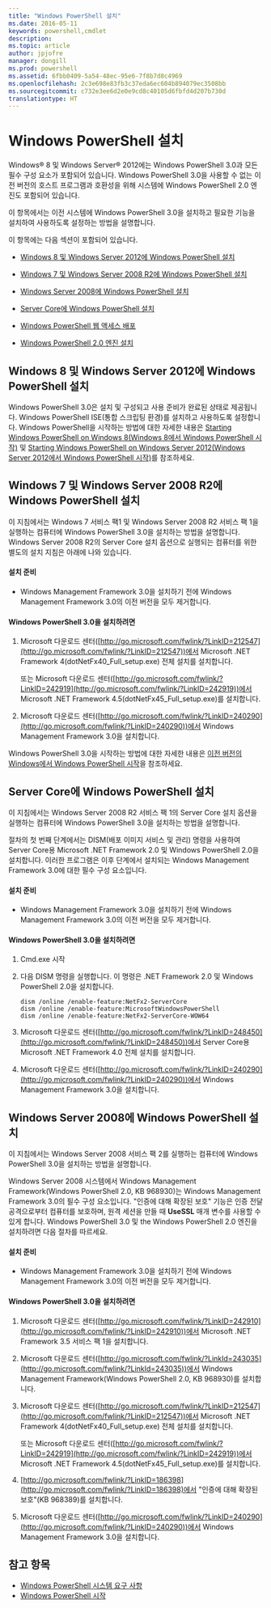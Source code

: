 ```yaml
---
title: "Windows PowerShell 설치"
ms.date: 2016-05-11
keywords: powershell,cmdlet
description: 
ms.topic: article
author: jpjofre
manager: dongill
ms.prod: powershell
ms.assetid: 6fbb0409-5a54-48ec-95e6-7f8b7d8c4969
ms.openlocfilehash: 2c3e698e83fb3c37eda6ec604b894079ec3508bb
ms.sourcegitcommit: c732e3ee6d2e0e9cd8c40105d6fbfd4d207b730d
translationtype: HT
---
```

# <a name="installing-windows-powershell"></a>Windows PowerShell 설치
Windows® 8 및 Windows Server® 2012에는 Windows PowerShell 3.0과 모든 필수 구성 요소가 포함되어 있습니다. Windows PowerShell 3.0을 사용할 수 없는 이전 버전의 호스트 프로그램과 호환성을 위해 시스템에 Windows PowerShell 2.0 엔진도 포함되어 있습니다.

이 항목에서는 이전 시스템에 Windows PowerShell 3.0을 설치하고 필요한 기능을 설치하여 사용하도록 설정하는 방법을 설명합니다.

이 항목에는 다음 섹션이 포함되어 있습니다.

-   [Windows 8 및 Windows Server 2012에 Windows PowerShell 설치](Installing-Windows-PowerShell.md#BKMK_InstallingOnWindows8andWindowsServer2012)

-   [Windows 7 및 Windows Server 2008 R2에 Windows PowerShell 설치](Installing-Windows-PowerShell.md#BKMK_InstallingOnWindows7andWindowsServer2008R2)

-   [Windows Server 2008에 Windows PowerShell 설치](Installing-Windows-PowerShell.md#BKMK_InstallingOnWindowsServer2008LH)

-   [Server Core에 Windows PowerShell 설치](Installing-Windows-PowerShell.md#BKMK_InstallingOnServerCore)

-   [Windows PowerShell 웹 액세스 배포](https://technet.microsoft.com/en-us/library/639d0eff-98a3-4124-b52c-26921ebd98b0)

-   [Windows PowerShell 2.0 엔진 설치](Installing-the-Windows-PowerShell-2.0-Engine.md)

## <a name="a-namebkmkinstallingonwindows8andwindowsserver2012ainstalling-windows-powershell-on-windows-8-and-windows-server-2012"></a><a name="BKMK_InstallingOnWindows8andWindowsServer2012"></a>Windows 8 및 Windows Server 2012에 Windows PowerShell 설치
Windows PowerShell 3.0은 설치 및 구성되고 사용 준비가 완료된 상태로 제공됩니다. Windows PowerShell ISE(통합 스크립팅 환경)를 설치하고 사용하도록 설정합니다. Windows PowerShell을 시작하는 방법에 대한 자세한 내용은 [Starting Windows PowerShell on Windows 8(Windows 8에서 Windows PowerShell 시작)](https://technet.microsoft.com/en-us/library/d7be1668-8617-4890-ad90-dd9765fbd2c3) 및 [Starting Windows PowerShell on Windows Server 2012(Windows Server 2012에서 Windows PowerShell 시작)](https://technet.microsoft.com/library/hh831491.aspx#BKMK_powershell)를 참조하세요.

## <a name="a-namebkmkinstallingonwindows7andwindowsserver2008r2ainstalling-windows-powershell-on-windows-7-and-windows-server-2008-r2"></a><a name="BKMK_InstallingOnWindows7andWindowsServer2008R2"></a>Windows 7 및 Windows Server 2008 R2에 Windows PowerShell 설치
이 지침에서는 Windows 7 서비스 팩1 및 Windows Server 2008 R2 서비스 팩 1을 실행하는 컴퓨터에 Windows PowerShell 3.0을 설치하는 방법을 설명합니다. Windows Server 2008 R2의 Server Core 설치 옵션으로 실행되는 컴퓨터를 위한 별도의 설치 지침은 아래에 나와 있습니다.

#### <a name="getting-ready-to-install"></a>설치 준비

-   Windows Management Framework 3.0을 설치하기 전에 Windows Management Framework 3.0의 이전 버전을 모두 제거합니다.

#### <a name="to-install-windows-powershell-30"></a>Windows PowerShell 3.0을 설치하려면

1.  Microsoft 다운로드 센터([http://go.microsoft.com/fwlink/?LinkID=212547](http://go.microsoft.com/fwlink/?LinkID=212547))에서 Microsoft .NET Framework 4(dotNetFx40_Full_setup.exe) 전체 설치를 설치합니다.

    또는 Microsoft 다운로드 센터([http://go.microsoft.com/fwlink/?LinkID=242919](http://go.microsoft.com/fwlink/?LinkID=242919))에서 Microsoft .NET Framework 4.5(dotNetFx45_Full_setup.exe)를 설치합니다.

2.  Microsoft 다운로드 센터([http://go.microsoft.com/fwlink/?LinkID=240290](http://go.microsoft.com/fwlink/?LinkID=240290))에서 Windows Management Framework 3.0을 설치합니다.

Windows PowerShell 3.0을 시작하는 방법에 대한 자세한 내용은 [이전 버전의 Windows에서 Windows PowerShell 시작](Starting-Windows-PowerShell-on-Earlier-Versions-of-Windows.md)을 참조하세요.

## <a name="a-namebkmkinstallingonservercoreainstalling-windows-powershell-on-server-core"></a><a name="BKMK_InstallingOnServerCore"></a>Server Core에 Windows PowerShell 설치
이 지침에서는 Windows Server 2008 R2 서비스 팩 1의 Server Core 설치 옵션을 실행하는 컴퓨터에 Windows PowerShell 3.0을 설치하는 방법을 설명합니다.

절차의 첫 번째 단계에서는 DISM(배포 이미지 서비스 및 관리) 명령을 사용하여 Server Core용 Microsoft .NET Framework 2.0 및 Windows PowerShell 2.0을 설치합니다. 이러한 프로그램은 이후 단계에서 설치되는 Windows Management Framework 3.0에 대한 필수 구성 요소입니다.

#### <a name="getting-ready-to-install"></a>설치 준비

-   Windows Management Framework 3.0을 설치하기 전에 Windows Management Framework 3.0의 이전 버전을 모두 제거합니다.

#### <a name="to-install-windows-powershell-30"></a>Windows PowerShell 3.0을 설치하려면

1.  Cmd.exe 시작

2.  다음 DISM 명령을 실행합니다. 이 명령은 .NET Framework 2.0 및 Windows PowerShell 2.0을 설치합니다.

    ```
    dism /online /enable-feature:NetFx2-ServerCore
    dism /online /enable-feature:MicrosoftWindowsPowerShell
    dism /online /enable-feature:NetFx2-ServerCore-WOW64
    ```

3.  Microsoft 다운로드 센터([http://go.microsoft.com/fwlink/?LinkID=248450](http://go.microsoft.com/fwlink/?LinkID=248450))에서 Server Core용 Microsoft .NET Framework 4.0 전체 설치를 설치합니다.

4.  Microsoft 다운로드 센터([http://go.microsoft.com/fwlink/?LinkID=240290](http://go.microsoft.com/fwlink/?LinkID=240290))에서 Windows Management Framework 3.0을 설치합니다.

## <a name="a-namebkmkinstallingonwindowsserver2008lhainstalling-windows-powershell-on-windows-server-2008"></a><a name="BKMK_InstallingOnWindowsServer2008LH"></a>Windows Server 2008에 Windows PowerShell 설치
이 지침에서는 Windows Server 2008 서비스 팩 2를 실행하는 컴퓨터에 Windows PowerShell 3.0을 설치하는 방법을 설명합니다.

Windows Server 2008 시스템에서 Windows Management Framework(Windows PowerShell 2.0, KB 968930)는 Windows Management Framework 3.0의 필수 구성 요소입니다. "인증에 대해 확장된 보호" 기능은 인증 전달 공격으로부터 컴퓨터를 보호하며, 원격 세션을 만들 때 **UseSSL** 매개 변수를 사용할 수 있게 합니다. Windows PowerShell 3.0 및 the Windows PowerShell 2.0 엔진을 설치하려면 다음 절차를 따르세요.

#### <a name="getting-ready-to-install"></a>설치 준비

-   Windows Management Framework 3.0을 설치하기 전에 Windows Management Framework 3.0의 이전 버전을 모두 제거합니다.

#### <a name="to-install-windows-powershell-30"></a>Windows PowerShell 3.0을 설치하려면

1.  Microsoft 다운로드 센터([http://go.microsoft.com/fwlink/?LinkID=242910](http://go.microsoft.com/fwlink/?LinkID=242910))에서 Microsoft .NET Framework 3.5 서비스 팩 1을 설치합니다.

2.  Microsoft 다운로드 센터([http://go.microsoft.com/fwlink/?LinkId=243035](http://go.microsoft.com/fwlink/?LinkId=243035))에서 Windows Management Framework(Windows PowerShell 2.0, KB 968930)를 설치합니다.

3.  Microsoft 다운로드 센터([http://go.microsoft.com/fwlink/?LinkID=212547](http://go.microsoft.com/fwlink/?LinkID=212547))에서 Microsoft .NET Framework 4(dotNetFx40_Full_setup.exe) 전체 설치를 설치합니다.

    또는 Microsoft 다운로드 센터([http://go.microsoft.com/fwlink/?LinkID=242919](http://go.microsoft.com/fwlink/?LinkID=242919))에서 Microsoft .NET Framework 4.5(dotNetFx45_Full_setup.exe)를 설치합니다.

4.  [http://go.microsoft.com/fwlink/?LinkID=186398](http://go.microsoft.com/fwlink/?LinkID=186398)에서 "인증에 대해 확장된 보호"(KB 968389)를 설치합니다.

5.  Microsoft 다운로드 센터([http://go.microsoft.com/fwlink/?LinkID=240290](http://go.microsoft.com/fwlink/?LinkID=240290))에서 Windows Management Framework 3.0을 설치합니다.

## <a name="see-also"></a>참고 항목
- [Windows PowerShell 시스템 요구 사항](Windows-PowerShell-System-Requirements.md)
- [Windows PowerShell 시작](https://technet.microsoft.com/en-us/library/8ec8c2d7-8e7c-4722-a3d2-498fe5739a8e)
